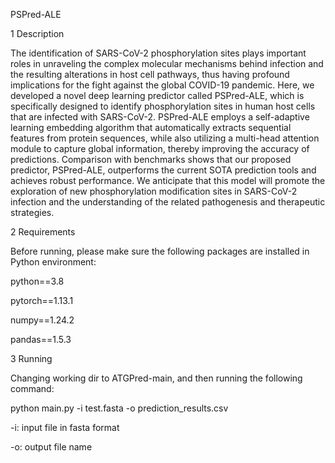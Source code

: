 PSPred-ALE

1 Description

The identification of SARS-CoV-2 phosphorylation sites plays important roles in unraveling the complex molecular mechanisms behind infection and the resulting alterations in host cell pathways, thus having profound implications for the fight against the global COVID-19 pandemic. Here, we developed a novel deep learning predictor called PSPred-ALE, which is specifically designed to identify phosphorylation sites in human host cells that are infected with SARS-CoV-2. PSPred-ALE employs a self-adaptive learning embedding algorithm that automatically extracts sequential features from protein sequences, while also utilizing a multi-head attention module to capture global information, thereby improving the accuracy of predictions. Comparison with benchmarks shows that our proposed predictor, PSPred-ALE, outperforms the current SOTA prediction tools and achieves robust performance. We anticipate that this model will promote the exploration of new phosphorylation modification sites in SARS-CoV-2 infection and the understanding of the related pathogenesis and therapeutic strategies.

2 Requirements

Before running, please make sure the following packages are installed in Python environment:

python==3.8

pytorch==1.13.1

numpy==1.24.2

pandas==1.5.3

3 Running

Changing working dir to ATGPred-main, and then running the following command:

python main.py -i test.fasta -o prediction_results.csv

-i: input file in fasta format

-o: output file name
